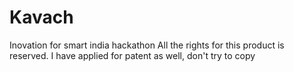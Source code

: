 # Kavach
Inovation for smart india hackathon
All the rights for this product is reserved. I have applied for patent as well, don't try to copy
